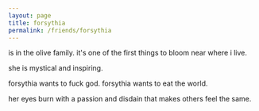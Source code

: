 ```yaml
---
layout: page
title: forsythia
permalink: /friends/forsythia
---
```


is in the olive family. it's one of the first things to bloom near where i live.

she is mystical and inspiring.

forsythia wants to fuck god. forsythia wants to eat the world.

her eyes burn with a passion and disdain that makes others feel the same.